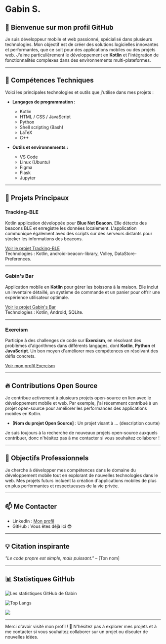 # Gabin S.

## 👋 Bienvenue sur mon profil GitHub

Je suis développeur mobile et web passionné, spécialisé dans plusieurs technologies. Mon objectif est de créer des solutions logicielles innovantes et performantes, que ce soit pour des applications mobiles ou des projets web. J'aime particulièrement le développement en **Kotlin** et l'intégration de fonctionnalités complexes dans des environnements multi-plateformes.

---

## 🔧 Compétences Techniques

Voici les principales technologies et outils que j'utilise dans mes projets :

- **Langages de programmation :**
  - Kotlin
  - HTML / CSS / JavaScript
  - Python
  - Shell scripting (Bash)
  - LaTeX
  - C++

- **Outils et environnements :**
  - VS Code
  - Linux (Ubuntu)
  - Figma
  - Flask
  - Jupyter

---

## 📂 Projets Principaux

### **Tracking-BLE**
Kotlin application développée pour **Blue Net Beacon**. Elle détecte des beacons BLE et enregistre les données localement. L'application communique également avec des scripts sur des serveurs distants pour stocker les informations des beacons.

[Voir le projet Tracking-BLE](https://github.com/ton-repo/tracking-ble)  
Technologies : Kotlin, android-beacon-library, Volley, DataStore-Preferences.

---

### **Gabin's Bar**
Application mobile en **Kotlin** pour gérer les boissons à la maison. Elle inclut un inventaire détaillé, un système de commande et un panier pour offrir une expérience utilisateur optimale.

[Voir le projet Gabin's Bar](https://github.com/ton-repo/gabins-bar)  
Technologies : Kotlin, Android, SQLite.

---

### **Exercism**
Participe à des challenges de code sur **Exercism**, en résolvant des problèmes d'algorithmes dans différents langages, dont **Kotlin**, **Python** et **JavaScript**. Un bon moyen d'améliorer mes compétences en résolvant des défis concrets.

[Voir mon profil Exercism](https://exercism.io/profiles/ton-profil)

---

## 🔥 Contributions Open Source

Je contribue activement à plusieurs projets open-source en lien avec le développement mobile et web. Par exemple, j'ai récemment contribué à un projet open-source pour améliorer les performances des applications mobiles en Kotlin.

- **[Nom du projet Open Source]** : Un projet visant à ... (description courte)

Je suis toujours à la recherche de nouveaux projets open-source auxquels contribuer, donc n'hésitez pas à me contacter si vous souhaitez collaborer !

---

## 🎯 Objectifs Professionnels

Je cherche à développer mes compétences dans le domaine du développement mobile tout en explorant de nouvelles technologies dans le web. Mes projets futurs incluent la création d'applications mobiles de plus en plus performantes et respectueuses de la vie privée.

---

## 📫 Me Contacter

- LinkedIn : [Mon profil](https://www.linkedin.com/in/gabin-serrurot-877a38253/)
- GitHub : Vous êtes déjà ici 😎

---

## 💡 Citation inspirante

*"Le code propre est simple, mais puissant."* – [Ton nom]

---

## 📊 Statistiques GitHub

![Les statistiques GitHub de Gabin](https://github-readme-stats.vercel.app/api?username=ton-username&show_icons=true&theme=dark)

![Top Langs](https://github-readme-stats.vercel.app/api/top-langs/?username=Gabin221&langs_count=20&size_weight=0.5&count_weight=0.5&layout=donut-vertical)

<div aligneur="centre">
  <img src="https://profile-counter.glitch.me/Gabin221/count.svg?"  />
</div>

---

Merci d'avoir visité mon profil ! 🚀 N'hésitez pas à explorer mes projets et à me contacter si vous souhaitez collaborer sur un projet ou discuter de nouvelles idées.
